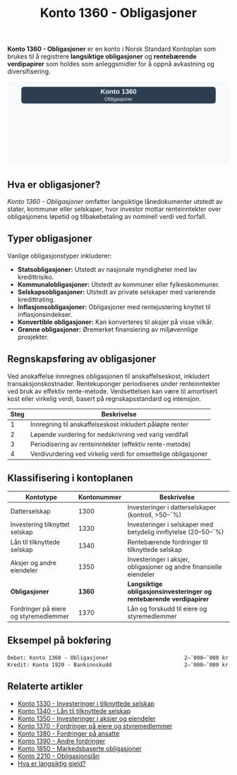 ﻿---
title: "Konto 1360 - Obligasjoner"
seoTitle: "Konto 1360 | Obligasjoner | Kontoplan"
description: '**Konto 1360 - Obligasjoner** brukes til å registrere **langsiktige obligasjoner** og **rentebærende verdipapirer** som anleggsmidler. Les om typer obligasjoner, innregning, rentemetoder og bokføring.'
summary: "Konto 1360 dekker obligasjoner som langsiktige investeringer. Oppsummerer typer obligasjoner, innregning, effektiv rente og bokføring."
---

**Konto 1360 - Obligasjoner** er en konto i Norsk Standard Kontoplan som brukes til å registrere **langsiktige obligasjoner** og **rentebærende verdipapirer** som holdes som anleggsmidler for å oppnå avkastning og diversifisering.

![Illustrasjon av konto 1360 Obligasjoner](1360-obligasjoner-image.svg)

## Hva er obligasjoner?

*Konto 1360 - Obligasjoner* omfatter langsiktige lånedokumenter utstedt av stater, kommuner eller selskaper, hvor investor mottar renteinntekter over obligasjonens løpetid og tilbakebetaling av nominell verdi ved forfall.

## Typer obligasjoner

Vanlige obligasjonstyper inkluderer:

* **Statsobligasjoner:** Utstedt av nasjonale myndigheter med lav kredittrisiko.
* **Kommunalobligasjoner:** Utstedt av kommuner eller fylkeskommuner.
* **Selskapsobligasjoner:** Utstedt av private selskaper med varierende kredittrating.
* **Inflasjonsobligasjoner:** Obligasjoner med rentejustering knyttet til inflasjonsindekser.
* **Konvertible obligasjoner:** Kan konverteres til aksjer på visse vilkår.
* **Grønne obligasjoner:** Øremerket finansiering av miljøvennlige prosjekter.

## Regnskapsføring av obligasjoner

Ved anskaffelse innregnes obligasjonen til anskaffelseskost, inkludert transaksjonskostnader. Rentekuponger periodiseres under renteinntekter ved bruk av effektiv rente-metode. Verdsettelsen kan være til amortisert kost eller virkelig verdi, basert på regnskapsstandard og intensjon.

| Steg | Beskrivelse |
|------|-------------|
| 1    | Innregning til anskaffelseskost inkludert påløpte renter |
| 2    | Løpende vurdering for nedskrivning ved varig verdifall |
| 3    | Periodisering av renteinntekter (effektiv rente-metode) |
| 4    | Verdivurdering ved virkelig verdi for omsettelige obligasjoner |

## Klassifisering i kontoplanen

| Kontotype                           | Kontonummer | Beskrivelse                                                        |
|-------------------------------------|-------------|--------------------------------------------------------------------|
| Datterselskap                       | 1300        | Investeringer i datterselskaper (kontroll, >50–¯%)                  |
| Investering tilknyttet selskap      | 1330        | Investeringer i selskaper med betydelig innflytelse (20–50–¯%)      |
| Lån til tilknyttede selskap         | 1340        | Rentebærende fordringer til tilknyttede selskap                    |
| Aksjer og andre eiendeler           | 1350        | Investeringer i aksjer, obligasjoner og andre finansielle eiendeler|
| **Obligasjoner**                    | **1360**    | **Langsiktige obligasjonsinvesteringer og rentebærende verdipapirer** |
| Fordringer på eiere og styremedlemmer | 1370    | Lån og forskudd til eiere og styremedlemmer                        |

## Eksempel på bokføring

```plaintext
Debet: Konto 1360 - Obligasjoner                        2–¯000–¯000 kr
Kredit: Konto 1920 - Bankinnskudd                       2–¯000–¯000 kr
```

## Relaterte artikler

* [Konto 1330 - Investeringer i tilknyttede selskap](/blogs/kontoplan/1330-investeringer-i-tilknyttede-selskap "Konto 1330 - Investeringer i tilknyttede selskap")
* [Konto 1340 - Lån til tilknyttede selskap](/blogs/kontoplan/1340-lan-til-tilknyttede-selskap "Konto 1340 - Lån til tilknyttede selskap")
* [Konto 1350 - Investeringer i aksjer og eiendeler](/blogs/kontoplan/1350-investeringer-i-aksjer-og-eiendeler "Konto 1350 - Investeringer i aksjer og eiendeler")
* [Konto 1370 - Fordringer på eiere og styremedlemmer](/blogs/kontoplan/1370-fordringer-pa-eiere-og-styremedlemmer "Konto 1370 - Fordringer på eiere og styremedlemmer")
* [Konto 1380 - Fordringer på ansatte](/blogs/kontoplan/1380-fordringer-pa-ansatte "Konto 1380 - Fordringer på ansatte")
* [Konto 1390 - Andre fordringer](/blogs/kontoplan/1390-andre-fordringer "Konto 1390 - Andre fordringer")
* [Konto 1850 - Markedsbaserte obligasjoner](/blogs/kontoplan/1850-markedsbaserte-obligasjoner "Konto 1850 - Markedsbaserte obligasjoner: Guide til markedsbaserte obligasjoner i norsk kontoplan")
* [Konto 2210 - Obligasjonslån](/blogs/kontoplan/2210-obligasjonslan "Konto 2210 - Obligasjonslån i Norsk Standard Kontoplan")
* [Hva er langsiktig gjeld?](/blogs/regnskap/langsiktig-gjeld "Langsiktig gjeld")






